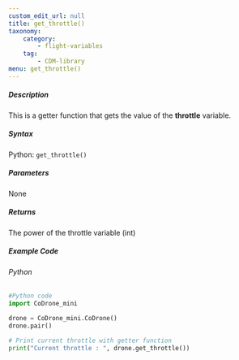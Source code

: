 ```yaml
---
custom_edit_url: null
title: get_throttle()
taxonomy:
    category:
        - flight-variables
    tag:
        - CDM-library
menu: get_throttle()
---
```


##### Description

This is a getter function that gets the value of the **throttle** variable.

##### Syntax
Python: ```get_throttle()```

##### Parameters

None

##### Returns

The power of the throttle variable (int)

##### Example Code
###### Python
```python
#Python code
import CoDrone_mini

drone = CoDrone_mini.CoDrone()
drone.pair()

# Print current throttle with getter function
print("Current throttle : ", drone.get_throttle())
```
